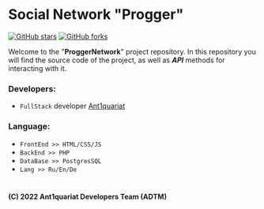 # Social Network "Progger"
[![GitHub stars](https://img.shields.io/github/stars/ant1quariat/progger.svg)]([https://github.com/ant1quariat/progger/stargazers](https://github.com/ant1quariat/progger/stargazers)) [![GitHub forks](https://img.shields.io/github/forks/ant1quariat/progger.svg)]([https://github.com/ant1quariat/progger/network/members](https://github.com/ant1quariat/progger/network/members))

Welcome to the "**ProggerNetwork**" project repository. 
In this repository you will find the source code of the project, as well as _**API**_ methods for interacting with it.

### Developers:
- `FullStack` developer [Ant1quariat](https://github.com/ant1quariat)
### Language:
- `FrontEnd >> HTML/CSS/JS`
- `BackEnd >> PHP`
- `DataBase >> PostgresSQL`
- `Lang >> Ru/En/De`
#
#### (C) 2022 Ant1quariat Developers Team (ADTM) 